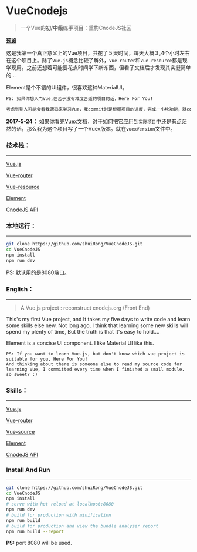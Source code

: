 # VueCnodejs

> 一个Vue的**初/中级**练手项目：重构CnodeJS社区

[**预览**](https://shuirong.github.io/vcnode/index.html#/)

这是我第一个真正意义上的Vue项目，共花了５天时间，每天大概３,4个小时左右在这个项目上。除了`Vue.js`概念比较了解外，`Vue-router`和`Vue-resource`都是现学现用。之前还想着可能要花点时间学下新东西，但看了文档后才发现其实挺简单的...

Element是个不错的UI组件，很喜欢这种MaterialUI。

```bash
PS: 如果你想入门Vue,但苦于没有难度合适的项目的话，Here For You!

考虑到别人可能会看我源码来学习Vue，我commit时是根据项目的进度，完成一小块功能，就commit一次。贴心吧，嘻嘻。
```



**2017-5-24：** 如果你看完[Vuex](https://vuex.vuejs.org/zh-cn/)文档，对于如何把它应用到`实际项目`中还是有点茫然的话，那么我为这个项目写了一个Vuex版本。就在`vuexVersion`文件中。



### 技术栈：

---

[Vue.js](https://cn.vuejs.org/)

[Vue-router](https://router.vuejs.org/zh-cn/)

[Vue-resource](https://etianqq.gitbooks.io/vue2/content/chapter2-vue-resource.html)

[Element](http://element.eleme.io/#/zh-CN/component/installation)

[CnodeJS API](https://cnodejs.org/api)

### 本地运行：

---

```bash
git clone https://github.com/shuiRong/VueCnodeJS.git
cd VueCnodeJS
npm install
npm run dev
```

PS: 默认用的是8080端口。



### English：

---



> A Vue.js project : reconstruct cnodejs.org (Front End)

This's my first Vue project, and It takes my five days to write code and learn some skills else new. Not long ago, I think that learning some new skills will spend my plenty of time, But the truth is that It's easy to hold....

Element is a concise UI component. I like Material UI like this.

```shell
PS: If you want to learn Vue.js, but don't know which vue project is suitable for you, Here For You!
And thinking about there is someone else to read my source code for learning Vue, I committed every time when I finished a small module.
so sweet? :)
```
### Skills：

---

[Vue.js](https://cn.vuejs.org/)

[Vue-router](https://router.vuejs.org/zh-cn/)

[Vue-source](https://etianqq.gitbooks.io/vue2/content/chapter2-vue-resource.html)

[Element](http://element.eleme.io/#/zh-CN/component/installation)

[CnodeJS API](https://cnodejs.org/api)

### Install And Run 

---



``` bash
git clone https://github.com/shuiRong/VueCnodeJS.git
cd VueCnodeJS
npm install
# serve with hot reload at localhost:8080
npm run dev
# build for production with minification
npm run build
# build for production and view the bundle analyzer report
npm run build --report
```

**PS:** port 8080 will be used.

